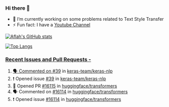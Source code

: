 ### Hi there 👋


<!-- **aflah02/aflah02** is a ✨ _special_ ✨ repository because its `README.md` (this file) appears on your GitHub profile. -->

<!-- Here are some ideas to get you started: -->

- 🔭 I’m currently working on some problems related to Text Style Transfer
- ⚡ Fun fact: I have a [Youtube Channel](https://www.youtube.com/channel/UCwab-Xf38Sd7QsxVPoS0cgA)
<!-- - 👯 I’m looking to collaborate on  -->
<!-- - 🤔 I’m looking for help with ... -->
<!-- - 💬 Ask me about ... -->
<!-- - 📫 How to reach me: ... -->
<!-- - 😄 Pronouns: ... -->

<!--  -->

[![Aflah's GitHub stats](https://github-readme-stats.vercel.app/api?username=aflah02&hide=stars&count_private=true&show_icons=true&theme=dark)](https://github.com/anuraghazra/github-readme-stats)

[![Top Langs](https://github-readme-stats.vercel.app/api/top-langs/?username=aflah02&theme=dark&layout=compact&hide=jupyter%20notebook,swig,javascript)](https://github.com/anuraghazra/github-readme-stats)
<a href="https://github.com/anuraghazra/github-readme-stats">
 ### Recent Issues and Pull Requests - 
<!--START_SECTION:activity-->
1. 🗣 Commented on [#39](https://github.com/keras-team/keras-nlp/issues/39) in [keras-team/keras-nlp](https://github.com/keras-team/keras-nlp)
2. ❗️ Opened issue [#39](https://github.com/keras-team/keras-nlp/issues/39) in [keras-team/keras-nlp](https://github.com/keras-team/keras-nlp)
3. 💪 Opened PR [#16115](https://github.com/huggingface/transformers/pull/16115) in [huggingface/transformers](https://github.com/huggingface/transformers)
4. 🗣 Commented on [#16114](https://github.com/huggingface/transformers/issues/16114) in [huggingface/transformers](https://github.com/huggingface/transformers)
5. ❗️ Opened issue [#16114](https://github.com/huggingface/transformers/issues/16114) in [huggingface/transformers](https://github.com/huggingface/transformers)
<!--END_SECTION:activity-->

